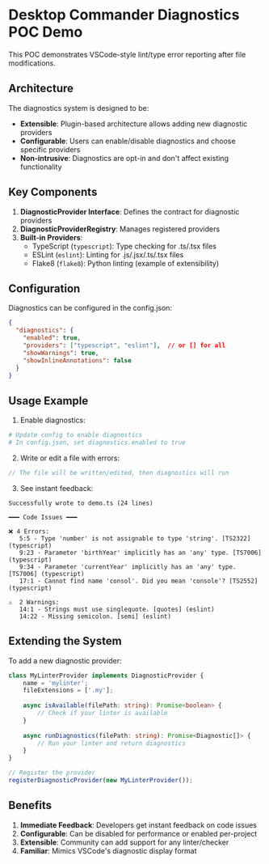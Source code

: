 # Desktop Commander Diagnostics POC Demo

This POC demonstrates VSCode-style lint/type error reporting after file modifications.

## Architecture

The diagnostics system is designed to be:
- **Extensible**: Plugin-based architecture allows adding new diagnostic providers
- **Configurable**: Users can enable/disable diagnostics and choose specific providers
- **Non-intrusive**: Diagnostics are opt-in and don't affect existing functionality

## Key Components

1. **DiagnosticProvider Interface**: Defines the contract for diagnostic providers
2. **DiagnosticProviderRegistry**: Manages registered providers
3. **Built-in Providers**:
   - TypeScript (`typescript`): Type checking for .ts/.tsx files
   - ESLint (`eslint`): Linting for .js/.jsx/.ts/.tsx files
   - Flake8 (`flake8`): Python linting (example of extensibility)

## Configuration

Diagnostics can be configured in the config.json:

```json
{
  "diagnostics": {
    "enabled": true,
    "providers": ["typescript", "eslint"],  // or [] for all
    "showWarnings": true,
    "showInlineAnnotations": false
  }
}
```

## Usage Example

1. Enable diagnostics:
```bash
# Update config to enable diagnostics
# In config.json, set diagnostics.enabled to true
```

2. Write or edit a file with errors:
```typescript
// The file will be written/edited, then diagnostics will run
```

3. See instant feedback:
```
Successfully wrote to demo.ts (24 lines)

━━━ Code Issues ━━━

❌ 4 Errors:
   5:5 - Type 'number' is not assignable to type 'string'. [TS2322] (typescript)
   9:23 - Parameter 'birthYear' implicitly has an 'any' type. [TS7006] (typescript)
   9:34 - Parameter 'currentYear' implicitly has an 'any' type. [TS7006] (typescript)
   17:1 - Cannot find name 'consol'. Did you mean 'console'? [TS2552] (typescript)

⚠️  2 Warnings:
   14:1 - Strings must use singlequote. [quotes] (eslint)
   14:22 - Missing semicolon. [semi] (eslint)
```

## Extending the System

To add a new diagnostic provider:

```typescript
class MyLinterProvider implements DiagnosticProvider {
    name = 'mylinter';
    fileExtensions = ['.my'];
    
    async isAvailable(filePath: string): Promise<boolean> {
        // Check if your linter is available
    }
    
    async runDiagnostics(filePath: string): Promise<Diagnostic[]> {
        // Run your linter and return diagnostics
    }
}

// Register the provider
registerDiagnosticProvider(new MyLinterProvider());
```

## Benefits

1. **Immediate Feedback**: Developers get instant feedback on code issues
2. **Configurable**: Can be disabled for performance or enabled per-project
3. **Extensible**: Community can add support for any linter/checker
4. **Familiar**: Mimics VSCode's diagnostic display format